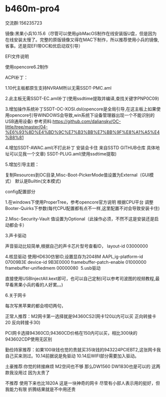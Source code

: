 # b460m-pro4

交流群:156235723

镜像:黑果小兵10.15.6（尽管可以使用gibMacOS制作在线安装版U盘，但是因为在线安装太慢了。完整的原版镜像又得在MAC下制作，所以推荐使用小兵的镜像,省事。还是双EFI带OC和优启动双引导）

EFI文件说明

使用opencore6.2制作

ACPI补丁：

1.10代主板都原生支持NVRAM所以无需SSDT-PMC.aml

2.此主板无需SSDT-EC.aml补丁(使用ssdtime提取并编译,查找关键字PNP0C09)

3.增加操作系统补丁SSDT-OC-XOSI.dsl(opencore是全局引导,在这主板上如果使用opencore引导WINDOWS会导致,win系统下设备管理器出现一个不能识别的USB通用设备) 参考资料:https://github.com/daliansky/OC-little/tree/master/04-%E6%93%8D%E4%BD%9C%E7%B3%BB%E7%BB%9F%E8%A1%A5%E4%B8%81

4.增加SSDT-AWAC.aml(不打此补丁 安装会卡住 来自SSTD GITHUB仓库 具体地址可以见我一个文章)   SSDT-PLUG.aml(使用ssdtime提取)

5.增加引导主题：

复制Resources到OC目录,Misc-Boot-PickerMode值设置为External（GUI模式）    默认是Builtin(文本模式)



config配置部分

1.在windows下使用ProperTree，参考opencore官方说明 根据CPU平台 调整Booter-Quirks下参数(每代CPU配置都有点不一样,这里配置不对会导致安装卡住)

2.Misc-Security-Vault 值设置为Optional（此操作必须，不然不这是安装还是启动都会卡）

3.声卡驱动

声音驱动比较简单,根据自己的声卡芯片型号查看ID，
layout-id 03000000

4.核显驱动 使用HD630仿冒ID,设置显存为2048M
AAPL,ig-platform-id 07009B3E
device-id 9B3E0000
framebuffer-patch-enable  01000000
framebuffer-unifiedmem  00000080
​
5.usb驱动

直接使用USBInjectAll.kext即可，也可以自己定制(可以参考司波图的视频教程,最早看黑果小兵的看的人好累。。)

6.关于网卡

每次写黑苹果的都会唠叨两句，

正常人推荐：M2网卡第一选择就是94360CS2(网卡120以内可以买 正向转接卡20  反向转接卡30)

PCI网卡选择94360CD,94360CD价格在150内可以买，相比300块的943602CDP使用无区别

勤俭持家推荐：如果100块钱也觉的贵就买35块钱的943224PCIEBT2,这张网卡我自己买来测过。10.14前据说是免驱动 10.14后WIFI部分需要加入驱动。

土豪推荐:你觉的转接麻烦 M2空间也不够  那么DW1560 DW1830也是可以的  这两款我没用过 因为太贵了

不推荐 使用下来也比1820A 这是一块神奇的网卡 尽管有小部人表示用的挺好，但我能力有限 折腾结果就是不中用还贵
